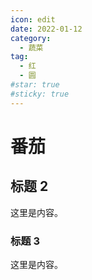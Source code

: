 ```yaml
---
icon: edit
date: 2022-01-12
category:
  - 蔬菜
tag:
  - 红
  - 圆
#star: true
#sticky: true
---
```


# 番茄

## 标题 2

这里是内容。

### 标题 3

这里是内容。
